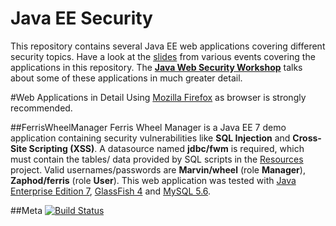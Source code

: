 Java EE Security
============
This repository contains several Java EE web applications covering different security topics. Have a look at the [slides](https://blog.dominikschadow.de/events) from various events covering the applications in this repository. The **[Java Web Security Workshop](https://blog.dominikschadow.de/workshop)** talks about some of these applications in much greater detail.

#Web Applications in Detail
Using [Mozilla Firefox](https://www.mozilla.org) as browser is strongly recommended. 

##FerrisWheelManager
Ferris Wheel Manager is a Java EE 7 demo application containing security vulnerabilities like **SQL Injection** and **Cross-Site Scripting (XSS)**. A datasource named **jdbc/fwm** is required, which must contain the tables/ data provided by SQL scripts in the [Resources](https://github.com/dschadow/JavaSecurity/tree/master/Resources/FerrisWheelManager) project. 
Valid usernames/passwords are **Marvin/wheel** (role **Manager**), **Zaphod/ferris** (role **User**).
This web application was tested with [Java Enterprise Edition 7](http://www.oracle.com/technetwork/java/javaee),  [GlassFish 4](https://glassfish.java.net) and [MySQL 5.6](http://dev.mysql.com).

##Meta
[![Build Status](https://travis-ci.org/dschadow/Java-EE-Security.svg?branch=master)](https://travis-ci.org/dschadow/Java-EE-Security)